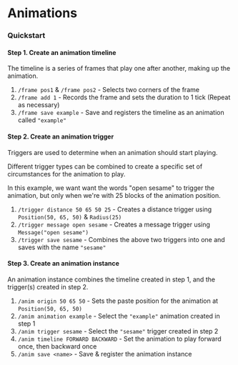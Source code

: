 # Animations

### Quickstart

#### Step 1. Create an animation timeline

The timeline is a series of frames that play one after another, making up the animation.

1. `/frame pos1` & `/frame pos2` - Selects two corners of the frame
2. `/frame add 1` - Records the frame and sets the duration to 1 tick (Repeat as necessary)
3. `/frame save example` - Save and registers the timeline as an animation called `"example"`

#### Step 2. Create an animation trigger

Triggers are used to determine when an animation should start playing.

Different trigger types can be combined to create a specific set of circumstances for the animation to play.

In this example, we want want the words "open sesame" to trigger the animation, but only when we're with 25 blocks
 of the animation position.

1. `/trigger distance 50 65 50 25` - Creates a distance trigger using `Position(50, 65, 50)` & `Radius(25)`
2. `/trigger message open sesame` - Creates a message trigger using `Message("open sesame")`
3. `/trigger save sesame` - Combines the above two triggers into one and saves with the name `"sesame"`

#### Step 3. Create an animation instance

An animation instance combines the timeline created in step 1, and the trigger(s) created in step 2.
1. `/anim origin 50 65 50` - Sets the paste position for the animation at `Position(50, 65, 50)`
2. `/anim animation example` - Select the `"example"` animation created in step 1
3. `/anim trigger sesame` - Select the `"sesame"` trigger created in step 2
4. `/anim timeline FORWARD BACKWARD` - Set the animation to play forward once, then backward once
5. `/anim save <name>` - Save & register the animation instance